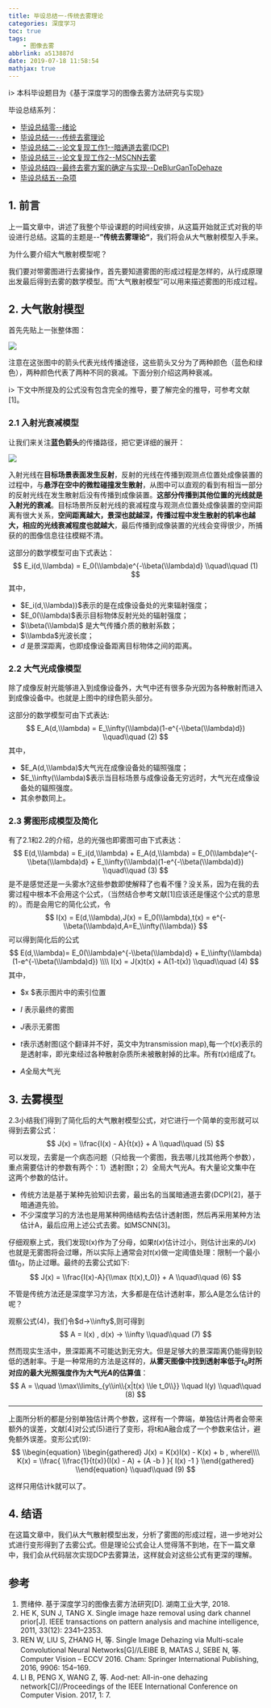 ```yaml
---
title: 毕设总结一-传统去雾理论
categories: 深度学习
toc: true
tags: 
	- 图像去雾
abbrlink: a513887d
date: 2019-07-18 11:58:54
mathjax: true
---
```


i> 本科毕设题目为《基于深度学习的图像去雾方法研究与实现》


毕设总结系列：
- [毕设总结零--绪论](https://ravenxrz.github.io/archives/880ba6e.html)
- [毕设总结一--传统去雾理论](https://ravenxrz.github.io/archives/a513887d.html)
- [毕设总结二--论文复现工作1--暗通道去雾(DCP)](https://ravenxrz.github.io/archives/81fcc536.html)
- [毕设总结三--论文复现工作2--MSCNN去雾](https://ravenxrz.github.io/archives/15ae521b.html)
- [毕设总结四--最终去雾方案的确定与实现--DeBlurGanToDehaze](https://ravenxrz.github.io/archives/6631bc9b.html)
- [毕设总结五--杂项](https://ravenxrz.github.io/archives/2caf6b87.html)
<!-- more -->
## 1. 前言

上一篇文章中，讲述了我整个毕设课题的时间线安排，从这篇开始就正式对我的毕设进行总结。这篇的主题是--**”传统去雾理论“**，我们将会从大气散射模型入手来。

为什么要介绍大气散射模型呢？

我们要对带雾图进行去雾操作，首先要知道雾图的形成过程是怎样的，从行成原理出发最后得到去雾的数学模型。而“大气散射模型”可以用来描述雾图的形成过程。

## 2. 大气散射模型

首先先贴上一张整体图：

![](https://ae01.alicdn.com/kf/HTB1BR9odouF3KVjSZK9q6zVtXXaG.jpg)

注意在这张图中的箭头代表光线传播途径，这些箭头又分为了两种颜色（蓝色和绿色），两种颜色代表了两种不同的衰减。下面分别介绍这两种衰减。

i> 下文中所提及的公式没有包含完全的推导，要了解完全的推导，可参考文献[1]。

### 2.1 入射光衰减模型

让我们来关注**蓝色箭头**的传播路径，把它更详细的展开：

![](https://ae01.alicdn.com/kf/HTB1BayRX3FY.1VjSZFqq6ydbXXan.jpg)

入射光线在**目标场景表面发生反射**，反射的光线在传播到观测点位置处成像装置的过程中，与**悬浮在空中的微粒碰撞发生散射**，从图中可以直观的看到有相当一部分的反射光线在发生散射后没有传播到成像装置。**这部分传播到其他位置的光线就是入射光的衰减**。目标场景所反射光线的衰减程度与观测点位置处成像装置的空间距离有很大关系，**空间距离越大，景深也就越深，传播过程中发生散射的机率也越大，相应的光线衰减程度也就越大**，最后传播到成像装置的光线会变得很少，所捕获的的图像信息往往模糊不清。

这部分的数学模型可由下式表达：
$$
E_i(d,\\lambda) = E_0(\\lambda)e^{-\\beta(\\lambda)d}		\\quad\\quad (1)
$$
其中，

- $E_i(d,\\lambda))$表示的是在成像设备处的光束辐射强度；
- $E_0(\\lambda)$表示目标物体反射光处的辐射强度；
- $\\beta(\\lambda)$ 是大气传播介质的散射系数；
- $\\lambda$光波长度；
- $d$ 是景深距离，也即成像设备距离目标物体之间的距离。

### 2.2 大气光成像模型

除了成像反射光能够进入到成像设备外，大气中还有很多杂光因为各种散射而进入到成像设备中。也就是上图中的绿色箭头部分。

这部分的数学模型可由下式表达:
$$
E_A(d,\\lambda) = E_\\infty(\\lambda)(1-e^{-\\beta(\\lambda)d})	\\quad\\quad (2)
$$
其中，

- $E_A(d,\\lambda)$大气光在成像设备处的辐照强度；
- $E_\\infty(\\lambda)$表示当目标场景与成像设备无穷远时，大气光在成像设备处的辐照强度。
- 其余参数同上。

### 2.3 雾图形成模型及简化

有了2.1和2.2的介绍，总的光强也即雾图可由下式表达：
$$
E(d,\\lambda) = E_i(d,\\lambda) +  E_A(d,\\lambda) = E_0(\\lambda)e^{-\\beta(\\lambda)d} + E_\\infty(\\lambda)(1-e^{-\\beta(\\lambda)d})	\\quad\\quad (3)
$$
是不是感觉还是一头雾水?这些参数即使解释了也看不懂？没关系，因为在我的去雾过程中根本不会用这个公式，（当然结合参考文献[1]应该还是懂这个公式的意思的）。而是会用它的简化公式，令
$$
I(x) = E(d,\\lambda),J(x) = E_0(\\lambda),t(x) = e^{-\\beta(\\lambda)d,A=E_\\infty(\\lambda)}
$$
可以得到简化后的公式
$$
E(d,\\lambda)= E_0(\\lambda)e^{-\\beta(\\lambda)d} + E_\\infty(\\lambda)(1-e^{-\\beta(\\lambda)d}) \\\\
I(x) = J(x)t(x) + A(1-t(x))		\\quad\\quad (4)
$$
其中，

- $x $表示图片中的索引位置

- $I$ 表示最终的雾图
- $J$表示无雾图
- $t$表示透射图(这个翻译并不好，英文中为transmission map),每一个$t(x)$表示的是透射率，即光束经过各种散射杂质所未被散射掉的比率。所有$t(x)$组成了$t$。
- $A$全局大气光

## 3. 去雾模型

2.3小结我们得到了简化后的大气散射模型公式，对它进行一个简单的变形就可以得到去雾公式：
$$
J(x) = \\frac{I(x) - A}{t(x)} + A		\\quad\\quad (5)
$$
可以发现，去雾是一个病态问题（只给我一个雾图，我去哪儿找其他两个参数），重点需要估计的参数有两个：1）透射图t；2）全局大气光A。有大量论文集中在这两个参数的估计。

- 传统方法是基于某种先验知识去雾，最出名的当属暗通道去雾(DCP)[2]，基于暗通道先验。
- 不少深度学习的方法也是用某种网络结构去估计透射图，然后再采用某种方法估计A，最后应用上述公式去雾。如MSCNN[3]。

仔细观察上式，我们发现t(x)作为了分母，如果$t(x)$估计过小，则估计出来的$J(x)$也就是无雾图将会过曝，所以实际上通常会对$t(x)$做一定阈值处理：限制一个最小值$t_0$，防止过曝。最终的去雾公式如下:
$$
J(x) = \\frac{I(x)-A}{\\max (t(x),t_0)} + A		\\quad\\quad (6)
$$


不管是传统方法还是深度学习方法，大多都是在估计透射率，那么A是怎么估计的呢？

观察公式(4)，我们令$d->\\infty$,则可得到
$$
A = I(x) , d(x) -> \\infty	\\quad\\quad (7)
$$


然而现实生活中，景深距离不可能达到无穷大。但是足够大的景深距离仍能得到较低的透射率。于是一种常用的方法是这样的，**从雾天图像中找到透射率低于$t_0$时所对应的最大光照强度作为大气光$A$的估算值**：
$$
A = \\quad \\max\\limits_{y\\in\\{x|t(x) \\le t_0\\}} \\quad I(y)	\\quad\\quad (8)
$$

---------------------

上面所分析的都是分别单独估计两个参数，这样有一个弊端，单独估计两者会带来额外的误差，文献[4]对公式(5)进行了变形，将t和A融合成了一个参数来估计，避免额外误差。变形公式(9):
$$
\\begin{equation}
	\\begin{gathered}
	J(x) = K(x)I(x) - K(x) + b , where\\\\
	K(x) = \\frac{
		\\frac{1}{t(x)}(I(x) - A) + (A -b )
	}{
		I(x) -1
	}
	\\end{gathered}
	\\end{equation}		\\quad\\quad (9)
$$


这样只用估计k就可以了。

## 4. 结语

在这篇文章中，我们从大气散射模型出发，分析了雾图的形成过程，进一步地对公式进行变形得到了去雾公式。但是理论公式会让人觉得落不到地，在下一篇文章中，我们会从代码层次实现DCP去雾算法，这样就会对这些公式有更深的理解。

## 参考

1. 贾绪仲. 基于深度学习的图像去雾方法研究[D]. 湖南工业大学, 2018.
2.  HE K, SUN J, TANG X. Single image haze removal using dark channel prior[J]. IEEE transactions on pattern analysis and machine intelligence, 2011, 33(12): 2341–2353.
3. REN W, LIU S, ZHANG H, 等. Single Image Dehazing via Multi-scale Convolutional Neural Networks[G]//LEIBE B, MATAS J, SEBE N, 等. Computer Vision – ECCV 2016. Cham: Springer International Publishing, 2016, 9906: 154–169.
4.  LI B, PENG X, WANG Z, 等. Aod-net: All-in-one dehazing network[C]//Proceedings of the IEEE International Conference on Computer Vision. 2017, 1: 7.
